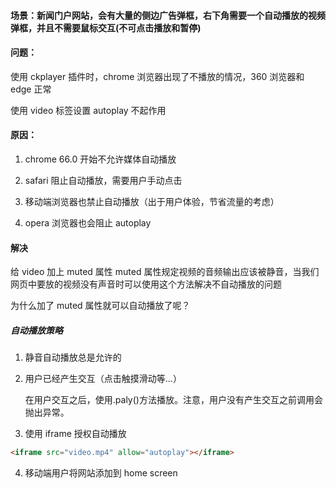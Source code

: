 #### 场景：新闻门户网站，会有大量的侧边广告弹框，右下角需要一个自动播放的视频弹框，并且不需要鼠标交互(不可点击播放和暂停)

#### 问题：

使用 ckplayer 插件时，chrome 浏览器出现了不播放的情况，360 浏览器和 edge 正常

使用 video 标签设置 autoplay 不起作用

#### 原因：

1. chrome 66.0 开始不允许媒体自动播放

2. safari 阻止自动播放，需要用户手动点击

3. 移动端浏览器也禁止自动播放（出于用户体验，节省流量的考虑）

4. opera 浏览器也会阻止 autoplay

#### 解决

给 video 加上 muted 属性
muted 属性规定视频的音频输出应该被静音，当我们网页中要放的视频没有声音时可以使用这个方法解决不自动播放的问题

为什么加了 muted 属性就可以自动播放了呢？

##### 自动播放策略

1. 静音自动播放总是允许的

2. 用户已经产生交互（点击触摸滑动等...）

   在用户交互之后，使用.paly()方法播放。注意，用户没有产生交互之前调用会抛出异常。

3. 使用 iframe 授权自动播放

```html
<iframe src="video.mp4" allow="autoplay"></iframe>
```

4. 移动端用户将网站添加到 home screen
